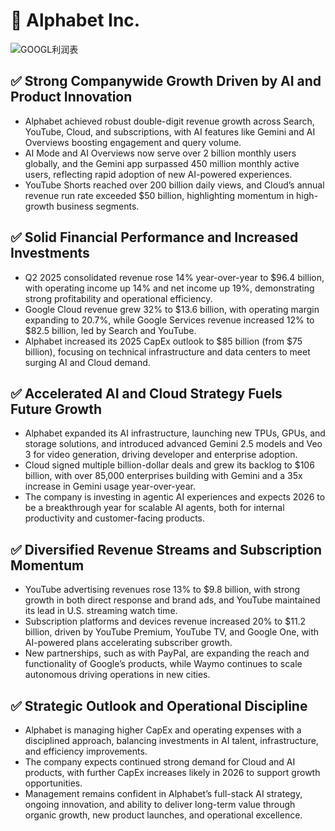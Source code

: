 # 📌 Alphabet Inc.


![GOOGL利润表](/earnings/catalogue/charts/GOOGL_2025Q2.png)


## ✅ Strong Companywide Growth Driven by AI and Product Innovation
- Alphabet achieved robust double-digit revenue growth across Search, YouTube, Cloud, and subscriptions, with AI features like Gemini and AI Overviews boosting engagement and query volume.
- AI Mode and AI Overviews now serve over 2 billion monthly users globally, and the Gemini app surpassed 450 million monthly active users, reflecting rapid adoption of new AI-powered experiences.
- YouTube Shorts reached over 200 billion daily views, and Cloud’s annual revenue run rate exceeded $50 billion, highlighting momentum in high-growth business segments.

## ✅ Solid Financial Performance and Increased Investments
- Q2 2025 consolidated revenue rose 14% year-over-year to $96.4 billion, with operating income up 14% and net income up 19%, demonstrating strong profitability and operational efficiency.
- Google Cloud revenue grew 32% to $13.6 billion, with operating margin expanding to 20.7%, while Google Services revenue increased 12% to $82.5 billion, led by Search and YouTube.
- Alphabet increased its 2025 CapEx outlook to $85 billion (from $75 billion), focusing on technical infrastructure and data centers to meet surging AI and Cloud demand.


## ✅ Accelerated AI and Cloud Strategy Fuels Future Growth
- Alphabet expanded its AI infrastructure, launching new TPUs, GPUs, and storage solutions, and introduced advanced Gemini 2.5 models and Veo 3 for video generation, driving developer and enterprise adoption.
- Cloud signed multiple billion-dollar deals and grew its backlog to $106 billion, with over 85,000 enterprises building with Gemini and a 35x increase in Gemini usage year-over-year.
- The company is investing in agentic AI experiences and expects 2026 to be a breakthrough year for scalable AI agents, both for internal productivity and customer-facing products.


## ✅ Diversified Revenue Streams and Subscription Momentum
- YouTube advertising revenues rose 13% to $9.8 billion, with strong growth in both direct response and brand ads, and YouTube maintained its lead in U.S. streaming watch time.
- Subscription platforms and devices revenue increased 20% to $11.2 billion, driven by YouTube Premium, YouTube TV, and Google One, with AI-powered plans accelerating subscriber growth.
- New partnerships, such as with PayPal, are expanding the reach and functionality of Google’s products, while Waymo continues to scale autonomous driving operations in new cities.


## ✅ Strategic Outlook and Operational Discipline
- Alphabet is managing higher CapEx and operating expenses with a disciplined approach, balancing investments in AI talent, infrastructure, and efficiency improvements.
- The company expects continued strong demand for Cloud and AI products, with further CapEx increases likely in 2026 to support growth opportunities.
- Management remains confident in Alphabet’s full-stack AI strategy, ongoing innovation, and ability to deliver long-term value through organic growth, new product launches, and operational excellence.
